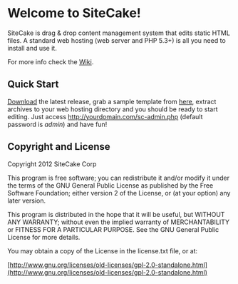 Welcome to SiteCake!
====================

SiteCake is drag & drop content management system that edits static HTML files. A standard web hosting (web server and PHP 5.3+) is all you need to install and use it.

For more info check the [Wiki](http://github.com/sitecake/sitecake/wiki).

## Quick Start

[Download](https://github.com/sitecake/sitecake/releases) the latest release, grab a sample template from 
[here](sitecake.com/portfolio.zip), extract archives to your web hosting directory and you 
should be ready to start editing. Just access http://yourdomain.com/sc-admin.php (default password is _admin_) and have fun!

## Copyright and License

Copyright 2012 SiteCake Corp

This program is free software; you can redistribute it and/or modify
it under the terms of the GNU General Public License as published by
the Free Software Foundation; either version 2 of the License, or
(at your option) any later version.

This program is distributed in the hope that it will be useful,
but WITHOUT ANY WARRANTY; without even the implied warranty of
MERCHANTABILITY or FITNESS FOR A PARTICULAR PURPOSE.  See the
GNU General Public License for more details.
      
You may obtain a copy of the License in the license.txt file, or at:

[http://www.gnu.org/licenses/old-licenses/gpl-2.0-standalone.html](http://www.gnu.org/licenses/old-licenses/gpl-2.0-standalone.html)

